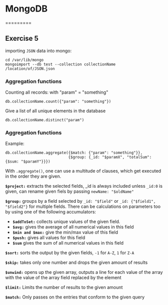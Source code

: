 # MongoDB
=========

## Exercise 5

importing `JSON` data into mongo:

    cd /var/lib/mongo
    mongoimport --db test --collection collectionName /location/of/JSON.json

### Aggregation functions

Counting all records: with "param" = "something"

    db.collectionName.count({"param": "something"})

Give a list of all unique elements in the database

    db.collectionName.distinct("param")

### Aggregation functions

Example:

    db.collectionName.aggregate({$match: {"param": "something"}},
                                {$group: {_id: "$paramX", "totalSum": {$sum: "$paramY"}}})

With `.aggregate()`, one can use a multitude of clauses, which get executed in the order they are given.

**`$project:`** extracts the selected fields, _id is always included unless `_id:0` is given, can rename given fiels by passing `newName: "$oldName"`

**`$group:`** groups by a field selected by `_id: "$field"` or `_id: {"$field1", "$field2"}` for multiple fields.
There can be calculations on parameters too by using one of the following accumulators:

 * **`$addToSet:`** collects unique values of the given field.
 * **`$avg:`** gives the average of all numerical values in this field
 * **`$min and $max:`** give the min/max value of this field
 * **`$push:`** gives all values for this field
 * **`$sum`** gives the sum of all numerical values in this field

**`$sort:`** sorts the output by the given fields, `-1` for `A-Z`, `1` for `Z-A`

**`$skip:`** takes only one number and drops the given amount of results

**`$unwind:`** opens up the given array, outputs a line for each value of the array with the value of the array field replaced by the element

**`$limit:`** Limits the number of results to the given amount

**`$match:`** Only passes on the entries that conform to the given query